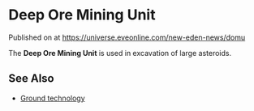 # Deep Ore Mining Unit
Published on  at https://universe.eveonline.com/new-eden-news/domu

The **Deep Ore Mining Unit** is used in excavation of large asteroids.

See Also
--------

-   [Ground technology](Ground-technology)
